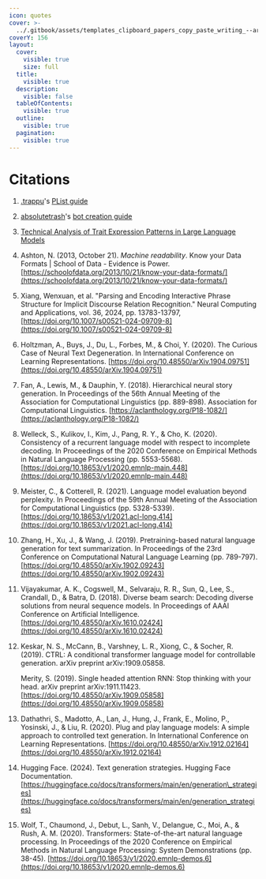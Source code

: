 ```yaml
---
icon: quotes
cover: >-
  ../.gitbook/assets/templates_clipboard_papers_copy_paste_writing_--ar_42e3094e-839d-4c07-8c76-d703e5d4d7aa_1.png
coverY: 156
layout:
  cover:
    visible: true
    size: full
  title:
    visible: true
  description:
    visible: false
  tableOfContents:
    visible: true
  outline:
    visible: true
  pagination:
    visible: true
---
```


# Citations

1. [.trappu](https://rentry.org/TrappusRentry)'s [PList guide](https://wikia.schneedc.com/bot-creation/trappu/introduction)
2. [absolutetrash](https://janitorai.com/profiles/5df60c0c-6382-4bf3-9e49-ea95eadcfc02_profile-of-absolutetrash)'s [bot creation guide](https://rentry.org/absolutetrashs-bot-guide#character-template-for-the-personality-section)
3. [Technical Analysis of Trait Expression Patterns in Large Language Models](broken-reference)
4. Ashton, N. (2013, October 21). _Machine readability_. Know your Data Formats | School of Data - Evidence is Power. [https://schoolofdata.org/2013/10/21/know-your-data-formats/](https://schoolofdata.org/2013/10/21/know-your-data-formats/)
5. Xiang, Wenxuan, et al. "Parsing and Encoding Interactive Phrase Structure for Implicit Discourse Relation Recognition." Neural Computing and Applications, vol. 36, 2024, pp. 13783-13797, [https://doi.org/10.1007/s00521-024-09709-8](https://doi.org/10.1007/s00521-024-09709-8)
6. Holtzman, A., Buys, J., Du, L., Forbes, M., & Choi, Y. (2020). The Curious Case of Neural Text Degeneration. In International Conference on Learning Representations. [https://doi.org/10.48550/arXiv.1904.09751](https://doi.org/10.48550/arXiv.1904.09751)
7. Fan, A., Lewis, M., & Dauphin, Y. (2018). Hierarchical neural story generation. In Proceedings of the 56th Annual Meeting of the Association for Computational Linguistics (pp. 889-898). Association for Computational Linguistics. [https://aclanthology.org/P18-1082/](https://aclanthology.org/P18-1082/)
8. Welleck, S., Kulikov, I., Kim, J., Pang, R. Y., & Cho, K. (2020). Consistency of a recurrent language model with respect to incomplete decoding. In Proceedings of the 2020 Conference on Empirical Methods in Natural Language Processing (pp. 5553-5568). [https://doi.org/10.18653/v1/2020.emnlp-main.448](https://doi.org/10.18653/v1/2020.emnlp-main.448)
9. Meister, C., & Cotterell, R. (2021). Language model evaluation beyond perplexity. In Proceedings of the 59th Annual Meeting of the Association for Computational Linguistics (pp. 5328-5339). [https://doi.org/10.18653/v1/2021.acl-long.414](https://doi.org/10.18653/v1/2021.acl-long.414)
10. Zhang, H., Xu, J., & Wang, J. (2019). Pretraining-based natural language generation for text summarization. In Proceedings of the 23rd Conference on Computational Natural Language Learning (pp. 789-797). [https://doi.org/10.48550/arXiv.1902.09243](https://doi.org/10.48550/arXiv.1902.09243)
11. Vijayakumar, A. K., Cogswell, M., Selvaraju, R. R., Sun, Q., Lee, S., Crandall, D., & Batra, D. (2018). Diverse beam search: Decoding diverse solutions from neural sequence models. In Proceedings of AAAI Conference on Artificial Intelligence. [https://doi.org/10.48550/arXiv.1610.02424](https://doi.org/10.48550/arXiv.1610.02424)
12. Keskar, N. S., McCann, B., Varshney, L. R., Xiong, C., & Socher, R. (2019). CTRL: A conditional transformer language model for controllable generation. arXiv preprint arXiv:1909.05858.

    Merity, S. (2019). Single headed attention RNN: Stop thinking with your head. arXiv preprint arXiv:1911.11423. [https://doi.org/10.48550/arXiv.1909.05858](https://doi.org/10.48550/arXiv.1909.05858)
13. Dathathri, S., Madotto, A., Lan, J., Hung, J., Frank, E., Molino, P., Yosinski, J., & Liu, R. (2020). Plug and play language models: A simple approach to controlled text generation. In International Conference on Learning Representations. [https://doi.org/10.48550/arXiv.1912.02164](https://doi.org/10.48550/arXiv.1912.02164)
14. Hugging Face. (2024). Text generation strategies. Hugging Face Documentation. [https://huggingface.co/docs/transformers/main/en/generation\_strategies](https://huggingface.co/docs/transformers/main/en/generation_strategies)
15. Wolf, T., Chaumond, J., Debut, L., Sanh, V., Delangue, C., Moi, A., & Rush, A. M. (2020). Transformers: State-of-the-art natural language processing. In Proceedings of the 2020 Conference on Empirical Methods in Natural Language Processing: System Demonstrations (pp. 38-45). [https://doi.org/10.18653/v1/2020.emnlp-demos.6](https://doi.org/10.18653/v1/2020.emnlp-demos.6)

